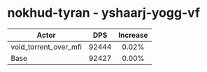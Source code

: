 # nokhud-tyran - yshaarj-yogg-vf
| Actor | DPS | Increase |
|---|:---:|:---:|
|void_torrent_over_mfi|92444|0.02%|
|Base|92427|0.00%|
